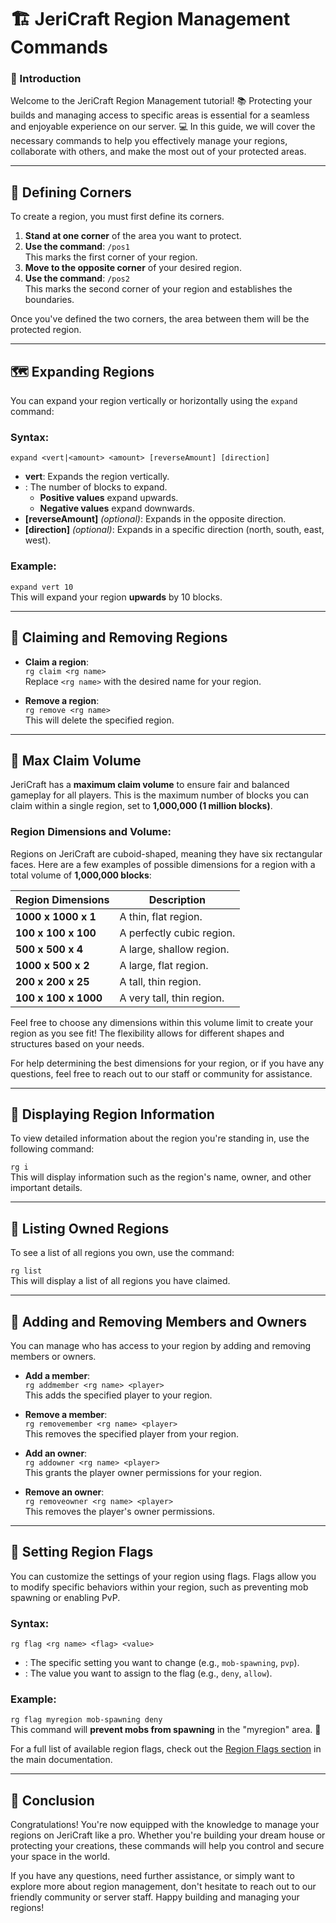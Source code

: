 # 🏗️ JeriCraft Region Management Commands

### 🎯 Introduction
Welcome to the JeriCraft Region Management tutorial! 📚 Protecting your builds and managing access to specific areas is essential for a seamless and enjoyable experience on our server. 💻 In this guide, we will cover the necessary commands to help you effectively manage your regions, collaborate with others, and make the most out of your protected areas.

---

## 🔺 Defining Corners

To create a region, you must first define its corners.

1. **Stand at one corner** of the area you want to protect.
2. **Use the command**: `/pos1`  
   This marks the first corner of your region.
3. **Move to the opposite corner** of your desired region.
4. **Use the command**: `/pos2`  
   This marks the second corner of your region and establishes the boundaries.

Once you've defined the two corners, the area between them will be the protected region.

---

## 🗺️ Expanding Regions

You can expand your region vertically or horizontally using the `expand` command:

### Syntax:
`expand <vert|<amount> <amount> [reverseAmount] [direction]`

- **vert**: Expands the region vertically.
- **<amount>**: The number of blocks to expand.
    - **Positive values** expand upwards.
    - **Negative values** expand downwards.
- **[reverseAmount]** *(optional)*: Expands in the opposite direction.
- **[direction]** *(optional)*: Expands in a specific direction (north, south, east, west).

### Example:
`expand vert 10`  
This will expand your region **upwards** by 10 blocks.

---

## 🔐 Claiming and Removing Regions

- **Claim a region**:  
  `rg claim <rg name>`  
  Replace `<rg name>` with the desired name for your region.

- **Remove a region**:  
  `rg remove <rg name>`  
  This will delete the specified region.

---

## 🌟 Max Claim Volume

JeriCraft has a **maximum claim volume** to ensure fair and balanced gameplay for all players. This is the maximum number of blocks you can claim within a single region, set to **1,000,000 (1 million blocks)**.

### Region Dimensions and Volume:

Regions on JeriCraft are cuboid-shaped, meaning they have six rectangular faces. Here are a few examples of possible dimensions for a region with a total volume of **1,000,000 blocks**:

| **Region Dimensions**  | **Description**                             |
|------------------------|---------------------------------------------|
| **1000 x 1000 x 1**     | A thin, flat region.                        |
| **100 x 100 x 100**     | A perfectly cubic region.                  |
| **500 x 500 x 4**       | A large, shallow region.                   |
| **1000 x 500 x 2**      | A large, flat region.                      |
| **200 x 200 x 25**      | A tall, thin region.                       |
| **100 x 100 x 1000**    | A very tall, thin region.                  |

Feel free to choose any dimensions within this volume limit to create your region as you see fit! The flexibility allows for different shapes and structures based on your needs.

For help determining the best dimensions for your region, or if you have any questions, feel free to reach out to our staff or community for assistance.

---

## 📖 Displaying Region Information

To view detailed information about the region you're standing in, use the following command:

`rg i`  
This will display information such as the region's name, owner, and other important details.

---

## 📝 Listing Owned Regions

To see a list of all regions you own, use the command:

`rg list`  
This will display a list of all regions you have claimed.

---

## 👥 Adding and Removing Members and Owners

You can manage who has access to your region by adding and removing members or owners.

- **Add a member**:  
  `rg addmember <rg name> <player>`  
  This adds the specified player to your region.

- **Remove a member**:  
  `rg removemember <rg name> <player>`  
  This removes the specified player from your region.

- **Add an owner**:  
  `rg addowner <rg name> <player>`  
  This grants the player owner permissions for your region.

- **Remove an owner**:  
  `rg removeowner <rg name> <player>`  
  This removes the player's owner permissions.

---

## 🔮 Setting Region Flags

You can customize the settings of your region using flags. Flags allow you to modify specific behaviors within your region, such as preventing mob spawning or enabling PvP.

### Syntax:
`rg flag <rg name> <flag> <value>`

- **<flag>**: The specific setting you want to change (e.g., `mob-spawning`, `pvp`).
- **<value>**: The value you want to assign to the flag (e.g., `deny`, `allow`).

### Example:
`rg flag myregion mob-spawning deny`  
This command will **prevent mobs from spawning** in the "myregion" area. 🚫

For a full list of available region flags, check out the [Region Flags section](../features/Main.md#worldguard) in the main documentation.

---

## 🌟 Conclusion

Congratulations! You're now equipped with the knowledge to manage your regions on JeriCraft like a pro. Whether you're building your dream house or protecting your creations, these commands will help you control and secure your space in the world.

If you have any questions, need further assistance, or simply want to explore more about region management, don't hesitate to reach out to our friendly community or server staff. Happy building and managing your regions!